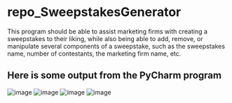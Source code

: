 # repo_SweepstakesGenerator
This program should be able to assist marketing firms with creating a sweepstakes to their liking, while also being able to add, remove, or manipulate several components of a sweepstake, such as the sweepstakes name, number of contestants, the marketing firm name, etc.

## Here is some output from the PyCharm program
![image](https://user-images.githubusercontent.com/62074841/132027842-fc6f840a-80d8-4dbe-9149-b1bc5dbb8237.png)
![image](https://user-images.githubusercontent.com/62074841/132028160-14f4e8fb-31af-4259-971a-eaa00895096a.png)
![image](https://user-images.githubusercontent.com/62074841/132028246-583ce4cf-9776-4228-966f-6ac79258b261.png)
![image](https://user-images.githubusercontent.com/62074841/132028290-1454dcf7-7c53-45f6-8faa-7446903816c6.png)
